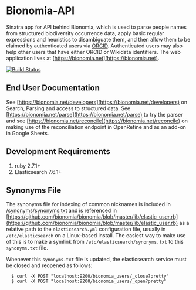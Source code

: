 # Bionomia-API
Sinatra app for API behind Bionomia, which is used to parse people names from structured biodiversity occurrence data, apply basic regular expressions and heuristics to disambiguate them, and then allow them to be claimed by authenticated users via [ORCID](https://orcid.org). Authenticated users may also help other users that have either ORCID or Wikidata identifiers. The web application lives at [https://bionomia.net](https://bionomia.net).

[![Build Status](https://github.com/bionomia/bionomia-api/actions/workflows/ruby.yml/badge.svg)](https://github.com/bionomia/bionomia-api/actions)

## End User Documentation

See [https://bionomia.net/developers](https://bionomia.net/developers) on Search, Parsing and access to structured data. See [https://bionomia.net/parse](https://bionomia.net/parse) to try the parser and see [https://bionomia.net/reconcile](https://bionomia.net/reconcile) on making use of the reconciliation  endpoint in OpenRefine and as an add-on in Google Sheets.

## Development Requirements

1. ruby 2.7.1+
2. Elasticsearch 7.6.1+

## Synonyms File

The synonyms file for indexing of common nicknames is included in [/synonyms/synonyms.txt](synonyms/synonyms.txt) and is referenced in [https://github.com/bionomia/bionomia/blob/master/lib/elastic_user.rb](https://github.com/bionomia/bionomia/blob/master/lib/elastic_user.rb) as a relative path to the `elasticsearch.yml` configuration file, usually in `/etc/elasticsearch` on a Linux-based install. The easiest way to make use of this is to make a symlink from `/etc/elasticsearch/synonyms.txt` to this `synonyms.txt` file.

Whenever this `synonyms.txt` file is updated, the elasticsearch service must be closed and reopened as follows:

      $ curl -X POST "localhost:9200/bionomia_users/_close?pretty"
      $ curl -X POST "localhost:9200/bionomia_users/_open?pretty"

